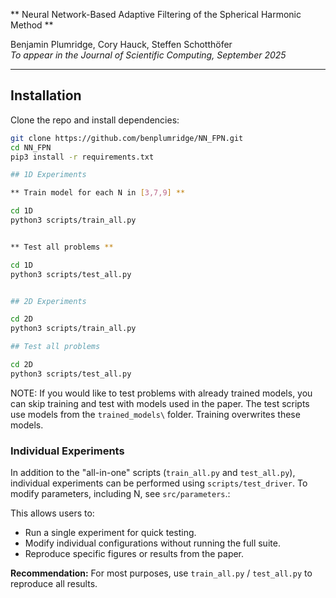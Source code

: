** Neural Network-Based Adaptive Filtering of the Spherical Harmonic Method **  

Benjamin Plumridge, Cory Hauck, Steffen Schotthöfer  
*To appear in the Journal of Scientific Computing, September 2025*  

---

## Installation

Clone the repo and install dependencies:

```bash
git clone https://github.com/benplumridge/NN_FPN.git
cd NN_FPN
pip3 install -r requirements.txt

## 1D Experiments

** Train model for each N in [3,7,9] **

cd 1D
python3 scripts/train_all.py


** Test all problems **

cd 1D
python3 scripts/test_all.py


## 2D Experiments

cd 2D
python3 scripts/train_all.py

## Test all problems

cd 2D
python3 scripts/test_all.py
```

NOTE: If you would like to test problems with already trained models, you can skip training and test with models used in the paper.   The test scripts use models from the `trained_models\` folder.  Training overwrites these models. 

### Individual Experiments

In addition to the "all-in-one" scripts (`train_all.py` and `test_all.py`), individual experiments can be performed using `scripts/test_driver`.  To modify parameters, including N, see `src/parameters`.:

This allows users to:
- Run a single experiment for quick testing.
- Modify individual configurations without running the full suite.
- Reproduce specific figures or results from the paper.

**Recommendation:** For most purposes, use `train_all.py` / `test_all.py` to reproduce all results.




